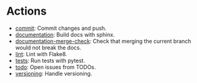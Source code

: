 # Actions

- [commit](./commit/README.md): Commit changes and push.
- [documentation](./documentation/README.md): Build docs 
with sphinx.
- [documentation-merge-check](./documentation-precheck/README.md): Check that merging the current branch would not break the docs.
- [lint](./lint/README.md): Lint with Flake8.
- [tests](./tests/README.md): Run tests with pytest.
- [todo](./todo/README.md): Open issues from TODOs.
- [versioning](./versioning.md): Handle versioning.
